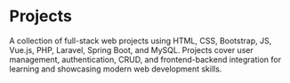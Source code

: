 # Projects
A collection of full-stack web projects using HTML, CSS, Bootstrap, JS, Vue.js, PHP, Laravel, Spring Boot, and MySQL. Projects cover user management, authentication, CRUD, and frontend-backend integration for learning and showcasing modern web development skills.
